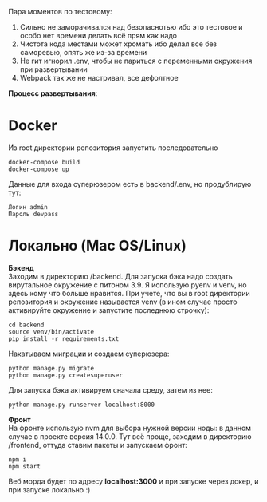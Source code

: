 Пара моментов по тестовому:
1. Сильно не заморачивался над безопаснотью ибо это тестовое и особо нет времени делать всё прям как надо
2. Чистота кода местами может хромать ибо делал все без саморевью, опять же из-за времени
3. Не гит игнорил .env, чтобы не париться с переменными окружения при развертывании
4. Webpack так же не настривал, все дефолтное

<b>Процесс развертывания</b>:
# Docker
 Из root директории репозитория запустить последовательно
```
docker-compose build
docker-compose up
```
Данные для входа суперюзером есть в backend/.env, но продублирую тут:
```
Логин admin
Пароль devpass
```

 # Локально (Mac OS/Linux)
 <b>Бэкенд</b><br>
 Заходим в директорию /backend. Для запуска бэка надо создать вирутальное окружение с питоном 3.9. Я использую pyenv и venv, но здесь кому
 что больше нравится. При учете, что вы в root директории репозитория и окружение называется venv (в ином случае просто активируйте окружение и запустите
 последнюю строчку):
 ```
 cd backend
 source venv/bin/activate
 pip install -r requirements.txt
 ```
 Накатываем миграции и создаем суперюзера:
 ```
 python manage.py migrate
 python manage.py createsuperuser
 ```
 Для запуска бэка активируем сначала среду, затем из нее:
 ```
 python manage.py runserver localhost:8000
 ```
 <b>Фронт</b><br>
 На фронте использую nvm для выбора нужной версии ноды:  в данном случае в проекте версия 14.0.0.
 Тут всё проще, заходим в директорию /frontend, оттуда ставим пакеты и запускаем фронт:
 ```
 npm i
 npm start
 ```
Веб морда будет по адресу <b>localhost:3000</b> и при запуске через докер, и при запуске локально :)
